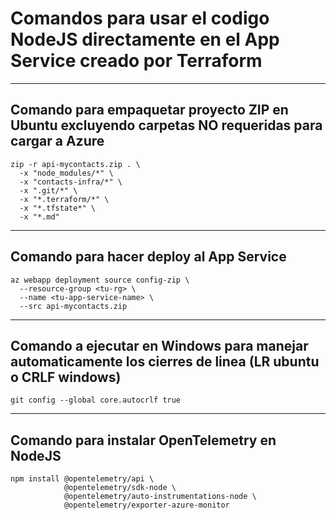 # Comandos para usar el codigo NodeJS directamente en el App Service creado por Terraform

---

## Comando para empaquetar proyecto ZIP en Ubuntu excluyendo carpetas NO requeridas para cargar a Azure 

```
zip -r api-mycontacts.zip . \
  -x "node_modules/*" \
  -x "contacts-infra/*" \
  -x ".git/*" \
  -x "*.terraform/*" \
  -x "*.tfstate*" \
  -x "*.md"
``` 

---

## Comando para hacer deploy al App Service
```
az webapp deployment source config-zip \
  --resource-group <tu-rg> \
  --name <tu-app-service-name> \
  --src api-mycontacts.zip
``` 

---

## Comando a ejecutar en Windows para manejar automaticamente los cierres de linea (LR ubuntu o CRLF windows)
``` 
git config --global core.autocrlf true
``` 


---

## Comando para instalar OpenTelemetry en NodeJS
```
npm install @opentelemetry/api \
            @opentelemetry/sdk-node \
            @opentelemetry/auto-instrumentations-node \
            @opentelemetry/exporter-azure-monitor
``` 
